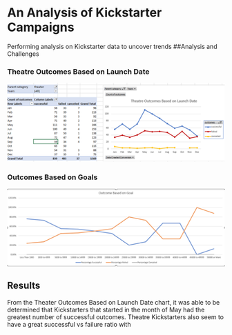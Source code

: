 # An Analysis of Kickstarter Campaigns
Performing analysis on Kickstarter data to uncover trends
##Analysis and Challenges

### Theatre Outcomes Based on Launch Date 
![Theater_Outcomes_vs_Launch.png](https://github.com/tommy-chin/kickstarter-analysis/blob/main/Theater_Outcomes_vs_Launch.png)
### Outcomes Based on Goals 
![Outcomes_vs_Goals.png](https://github.com/tommy-chin/kickstarter-analysis/blob/main/Outcomes_vs_Goals.png)

## Results 
From the Theater Outcomes Based on Launch Date chart, it was able to be determined that Kickstarters that started in the month of May had the greatest number of successful outcomes. Theatre Kickstarters also seem to have a great successful vs failure ratio with 
